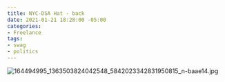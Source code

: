 ```yaml
---
title: NYC-DSA Hat - back
date: 2021-01-21 18:28:00 -05:00
categories:
- Freelance
tags:
- swag
- politics
---
```


![164494995_1363503824042548_5842023342831950815_n-baae14.jpg](/uploads/164494995_1363503824042548_5842023342831950815_n-baae14.jpg)